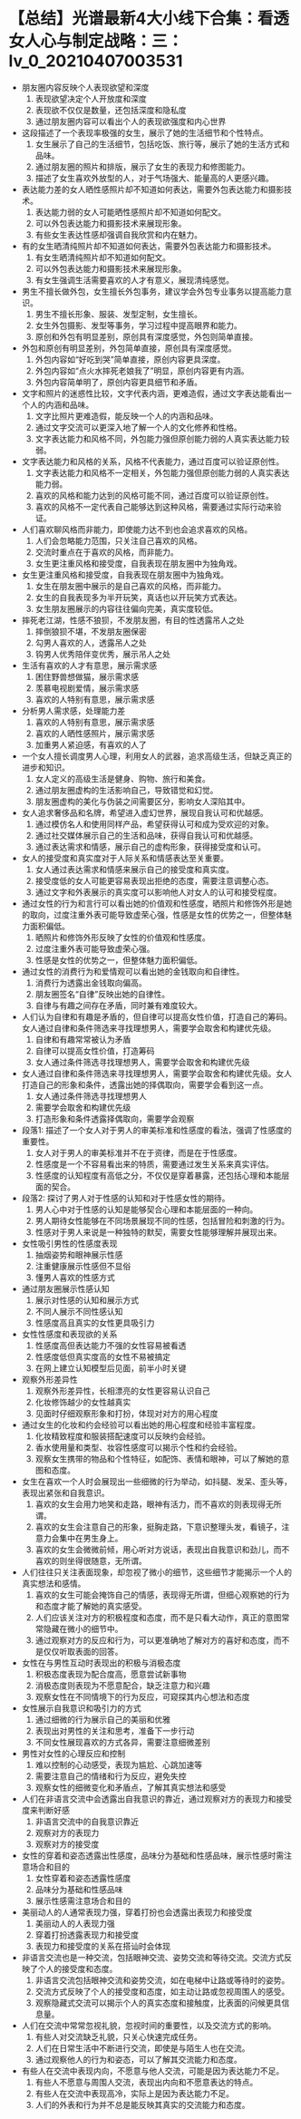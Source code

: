 # 【总结】光谱最新4大小线下合集：看透女人心与制定战略：三：lv_0_20210407003531

-   朋友圈内容反映个人表现欲望和深度
    1.  表现欲望决定个人开放度和深度
    2.  表现欲不仅仅是数量，还包括深度和隐私度
    3.  通过朋友圈内容可以看出个人的表现欲强度和内心世界
-   这段描述了一个表现率极强的女生，展示了她的生活细节和个性特点。
    1.  女生展示了自己的生活细节，包括吃饭、旅行等，展示了她的生活方式和品味。
    2.  通过朋友圈的照片和排版，展示了女生的表现力和修图能力。
    3.  描述了女生喜欢外放型的人，对于气场强大、能量高的人更感兴趣。
-   表达能力差的女人晒性感照片却不知道如何表达，需要外包表达能力和摄影技术。
    1.  表达能力弱的女人可能晒性感照片却不知道如何配文。
    2.  可以外包表达能力和摄影技术来展现形象。
    3.  有些女生表达性感却强调自我欣赏和内在魅力。
-   有的女生晒清纯照片却不知道如何表达，需要外包表达能力和摄影技术。
    1.  有女生晒清纯照片却不知道如何配文。
    2.  可以外包表达能力和摄影技术来展现形象。
    3.  有女生强调生活需要喜欢的人才有意义，展现清纯感觉。
-   男生不擅长做外包，女生擅长外包事务，建议学会外包专业事务以提高能力意识。
    1.  男生不擅长形象、服装、发型定制，女生擅长。
    2.  女生外包摄影、发型等事务，学习过程中提高眼界和能力。
    3.  原创和外包有明显差别，原创具有深度感觉，外包则简单直接。
-   外包和原创有明显差别，外包简单直接，原创具有深度感觉。
    1.  外包内容如“好吃到哭”简单直接，原创内容更具深度。
    2.  外包内容如“点火水摔死老娘我了”明显，原创内容更有内涵。
    3.  外包内容简单明了，原创内容更具细节和矛盾。
-   文字和照片的迷惑性比较，文字代表内涵，更难造假，通过文字表达能看出一个人的内涵和品味。
    1.  文字比照片更难造假，能反映一个人的内涵和品味。
    2.  通过文字交流可以更深入地了解一个人的文化修养和性格。
    3.  文字表达能力和风格不同，外包能力强但原创能力弱的人真实表达能力较弱。
-   文字表达能力和风格的关系，风格不代表能力，通过百度可以验证原创性。
    1.  文字表达能力和风格不一定相关，外包能力强但原创能力弱的人真实表达能力弱。
    2.  喜欢的风格和能力达到的风格可能不同，通过百度可以验证原创性。
    3.  喜欢的风格不一定代表自己能够达到这种风格，需要通过实际行动来验证。
-   人们喜欢聊风格而非能力，即使能力达不到也会追求喜欢的风格。
    1.  人们会忽略能力范围，只关注自己喜欢的风格。
    2.  交流时重点在于喜欢的风格，而非能力。
    3.  女生更注重风格和接受度，自我表现在朋友圈中为独角戏。
-   女生更注重风格和接受度，自我表现在朋友圈中为独角戏。
    1.  女生在朋友圈中展示的是自己喜欢的风格，而非能力。
    2.  女生的自我表现多为半开玩笑，真话也以开玩笑方式表达。
    3.  女生朋友圈展示的内容往往偏向完美，真实度较低。
-   摔死老江湖，性感不狼狈，不发朋友圈，有目的性透露吊人之处
    1.  摔倒狼狈不堪，不发朋友圈保密
    2.  勾男人喜欢的人，透露吊人之处
    3.  钩男人优秀陪伴变优秀，展示吊人之处
-   生活有喜欢的人才有意思，展示需求感
    1.  困住野兽想做猫，展示需求感
    2.  羡慕电视剧爱情，展示需求感
    3.  喜欢的人特别有意思，展示需求感
-   分析男人需求感，处理能力差
    1.  喜欢的人特别有意思，展示需求感
    2.  喜欢的人晒性感照片，展示需求感
    3.  加重男人紧迫感，有喜欢的人了
-   一个女人擅长调度男人心理，利用女人的武器，追求高级生活，但缺乏真正的进步和知识。
    1.  女人定义的高级生活是健身、购物、旅行和美食。
    2.  通过朋友圈虚构的生活影响自己，导致错觉和幻觉。
    3.  朋友圈虚构的美化与伪装之间需要区分，影响女人深陷其中。
-   女人追求奢侈品和名牌，希望进入虚幻世界，展现自我认可和优越感。
    1.  通过模仿名人和使用同样产品，希望获得认可和成为受欢迎的对象。
    2.  通过社交媒体展示自己的生活和品味，获得自我认可和优越感。
    3.  通过表达需求和情感，展示自己的虚构形象，获得接受度和认可。
-   女人的接受度和真实度对于人际关系和情感表达至关重要。
    1.  女人通过表达需求和情感来展示自己的接受度和真实度。
    2.  接受度低的女人可能更容易表现出拒绝的态度，需要注意调整心态。
    3.  通过文字和外表展示的真实度可以影响他人对女人的认可和接受程度。
-   通过女性的行为和言行可以看出她的价值观和性感度，晒照片和修饰外形是她的取向，过度注重外表可能导致虚荣心强，性感是女性的优势之一，但整体魅力面积偏低。
    1.  晒照片和修饰外形反映了女性的价值观和性感度。
    2.  过度注重外表可能导致虚荣心强。
    3.  性感是女性的优势之一，但整体魅力面积偏低。
-   通过女性的消费行为和爱情观可以看出她的金钱取向和自律性。
    1.  消费行为透露出金钱取向偏高。
    2.  朋友圈签名“自律”反映出她的自律性。
    3.  自律与有趣之间存在矛盾，同时兼有难度较大。
-   人们认为自律和有趣是矛盾的，但自律可以提高女性价值，打造自己的筹码。女人通过自律和条件筛选来寻找理想男人，需要学会取舍和构建优先级。
    1.  自律和有趣常常被认为矛盾
    2.  自律可以提高女性价值，打造筹码
    3.  女人通过条件筛选寻找理想男人，需要学会取舍和构建优先级
-   女人通过自律和条件筛选来寻找理想男人，需要学会取舍和构建优先级。女人打造自己的形象和条件，透露出她的择偶取向，需要学会看到这一点。
    1.  女人通过条件筛选寻找理想男人
    2.  需要学会取舍和构建优先级
    3.  打造形象和条件透露择偶取向，需要学会观察
-   段落1: 描述了一个女人对于男人的审美标准和性感度的看法，强调了性感度的重要性。
    1.  女人对于男人的审美标准并不在于资律，而是在于性感度。
    2.  性感度是一个不容易看出来的特质，需要通过发生关系来真实评估。
    3.  性感度的认知程度有高低之分，不仅仅是穿着暴露，还包括心理和本能层面的契合。
-   段落2: 探讨了男人对于性感的认知和对于性感女性的期待。
    1.  男人心中对于性感的认知是能够契合心理和本能层面的一种向。
    2.  男人期待女性能够在不同场景展现不同的性感，包括冒险和刺激的行为。
    3.  性感对于男人来说是一种独特的默契，需要女性能够理解并展现出来。
-   女性吸引男性的性感度表现
    1.  抽烟姿势和眼神展示性感
    2.  注重健康展示性感但不显俗
    3.  懂男人喜欢的性感方式
-   通过朋友圈展示性感认知
    1.  展示对性感的认知和展示方式
    2.  不同人展示不同性感认知
    3.  性感度高且真实的女性更具吸引力
-   女性性感度和表现欲的关系
    1.  性感度高但表达能力不强的女性容易被看透
    2.  性感度低但真实度高的女性不易被搞定
    3.  在网上建立认知模型后见面，前半小时关键
-   观察外形差异性
    1.  观察外形差异性，长相漂亮的女性更容易认识自己
    2.  化妆修饰越少的女性越真实
    3.  见面时仔细观察形象和打扮，体现对对方的用心程度
-   通过女生的化妆和约会经验可以看出她的用心程度和经验丰富程度。
    1.  化妆精致程度和服装搭配速度可以反映约会经验。
    2.  香水使用量和类型、妆容性感度可以揭示个性和约会经验。
    3.  观察女生携带的物品和个性特征，如配饰、表情和眼神，可以了解她的意图和态度。
-   女生在喜欢一个人时会展现出一些细微的行为举动，如抖腿、发呆、歪头等，表现出紧张和自我意识。
    1.  喜欢的女生会用力地笑和走路，眼神有活力，而不喜欢的则表现得无所谓。
    2.  喜欢的女生会注意自己的形象，挺胸走路，下意识整理头发，看镜子，注意力会集中在男生身上。
    3.  喜欢的女生会微微前倾，用心听对方说话，表现出自我意识和劲儿，而不喜欢的则坐得很随意，无所谓。
-   人们往往只关注表面现象，却忽视了微小的细节，这些细节才能揭示一个人的真实想法和感情。
    1.  喜欢的女生可能会掩饰自己的情感，表现得无所谓，但细心观察她的行为和态度才能了解她的真实感受。
    2.  人们应该关注对方的积极程度和态度，而不是只看大动作，真正的意图常常隐藏在微小的细节中。
    3.  通过观察对方的反应和行为，可以更准确地了解对方的喜好和态度，而不是仅仅听取表面的回答。
-   女性在与男性互动时表现出的积极与消极态度
    1.  积极态度表现为配合度高，愿意尝试新事物
    2.  消极态度则表现为不愿意配合，缺乏注意力和兴趣
    3.  观察女性在不同情境下的行为反应，可窥探其内心想法和态度
-   女性展示自我意识和吸引力的方式
    1.  通过细微的行为展示自己的美丽和优雅
    2.  表现出对男性的关注和思考，准备下一步行动
    3.  不同女性展现喜欢的方式各异，需要注意细微差别
-   男性对女性的心理反应和控制
    1.  难以控制的心动感受，表现为尴尬、心跳加速等
    2.  需要注意自己的情绪和行为反应，避免失控
    3.  观察女性的细微变化和矛盾点，了解其真实想法和感受
-   人们在非语言交流中会透露出自我意识的靠近，通过观察对方的表现力和接受度来判断好感
    1.  非语言交流中的自我意识靠近
    2.  观察对方的表现力
    3.  观察对方的接受度
-   女性的穿着和姿态透露出性感度，品味分为基础和性感品味，展示性感时需注意场合和目的
    1.  女性穿着和姿态透露性感度
    2.  品味分为基础和性感品味
    3.  展示性感需注意场合和目的
-   美丽动人的人通常表现力强，穿着打扮也会透露出表现力和接受度
    1.  美丽动人的人表现力强
    2.  穿着打扮透露表现力和接受度
    3.  表现力和接受度的关系在搭讪时会体现
-   非语言交流也是一种交流，包括眼神交流、姿势交流和等待交流。交流方式反映了个人的接受度和态度。
    1.  非语言交流包括眼神交流和姿势交流，如在电梯中让路或等待时的姿势。
    2.  交流方式反映了个人的接受度和态度，如主动让路或忽视周围人的感受。
    3.  观察隐藏式交流可以揭示个人的真实态度和接触度，比表面的问候更具信息量。
-   人们在交流中常常忽视礼貌，忽视时间的重要性，以及交流方式的影响。
    1.  有些人对交流缺乏礼貌，只关心快速完成任务。
    2.  人们在日常生活中不断进行交流，即使是与陌生人也在交流。
    3.  通过观察他人的行为和姿态，可以了解其交流能力和态度。
-   有些人在交流中表现内向，不愿意与他人交流，可能是因为表达能力不足。
    1.  有些人不愿意与周围人交流，表现出内向和不愿意表达的特点。
    2.  有些人在交流中表现高冷，实际上是因为表达能力不足。
    3.  人们的外表和行为并不总是能反映其真实的交流能力和态度。